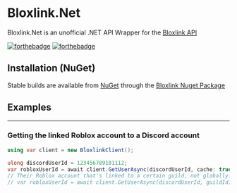 # Bloxlink.Net
Bloxlink.Net is an unofficial .NET API Wrapper for the [Bloxlink API](https://blox.link/developers)

[![forthebadge](https://forthebadge.com/images/badges/made-with-c-sharp.svg)](https://forthebadge.com)
[![forthebadge](https://forthebadge.com/images/badges/you-didnt-ask-for-this.svg)](https://forthebadge.com)

## Installation (NuGet)
Stable builds are available from [NuGet](https://www.nuget.org/) through the [Bloxlink Nuget Package](https://www.nuget.org/packages/Bloxlink/)

## Examples
___
### Getting the linked Roblox account to a Discord account
```cs
using var client = new BloxlinkClient();

ulong discordUserId = 123456789101112;
var robloxUserId = await client.GetUserAsync(discordUserId, cache: true);
// Their Roblox account that's linked to a certain guild, not globally.
// var robloxUserId = await client.GetUserAsync(discordUserId, guildId);
```